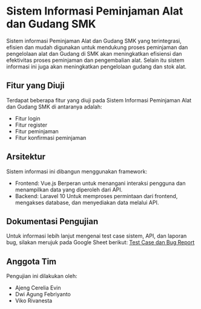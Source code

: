 # Sistem Informasi Peminjaman Alat dan Gudang SMK
Sistem informasi Peminjaman Alat dan Gudang SMK yang terintegrasi, efisien dan mudah digunakan untuk mendukung proses peminjaman dan pengelolaan alat dan Gudang di SMK akan meningkatkan efisiensi dan efektivitas proses peminjaman dan pengembalian alat. Selain itu sistem informasi ini juga akan meningkatkan pengelolaan gudang dan stok alat. 

## Fitur yang Diuji
Terdapat beberapa fitur yang diuji pada Sistem Informasi Peminjaman Alat dan Gudang SMK di antaranya adalah:
- Fitur login
- Fitur register
- Fitur peminjaman
- Fitur konfirmasi peminjaman

## Arsitektur
Sistem informasi ini dibangun menggunakan framework:
- Frontend: Vue.js
  Berperan untuk menangani interaksi pengguna dan menampilkan data yang diperoleh dari API.
- Backend: Laravel 10
  Untuk memproses permintaan dari frontend, mengakses database, dan menyediakan data melalui API.

## Dokumentasi Pengujian
Untuk informasi lebih lanjut mengenai test case sistem, API, dan laporan bug, silakan merujuk pada Google Sheet berikut:
[Test Case dan Bug Report](https://docs.google.com/spreadsheets/d/16r3r3JCI-H0RSstOkxTRoNQEtdJZ9Cx4THmJQrZg2N4/edit?gid=0#gid=0)

## Anggota Tim
Pengujian ini dilakukan oleh:
- Ajeng Cerelia Evin
- Dwi Agung Febriyanto
- Viko Rivanesta
